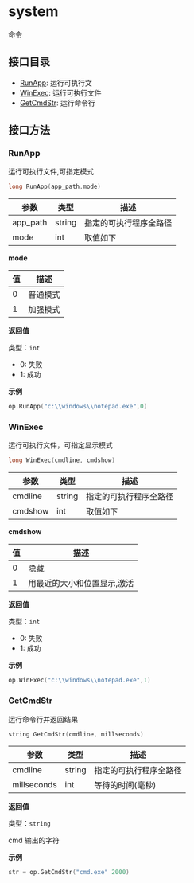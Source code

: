# system

命令

## 接口目录

- [RunApp](#runapp): 运行可执行文
- [WinExec](#winexec): 运行可执行文件
- [GetCmdStr](#getcmdstr): 运行命令行

## 接口方法

### RunApp

运行可执行文件,可指定模式

```c
long RunApp(app_path,mode)
```

| 参数     | 类型   | 描述                   |
| -------- | ------ | ---------------------- |
| app_path | string | 指定的可执行程序全路径 |
| mode     | int    | 取值如下               |

**mode**

| 值  | 描述     |
| --- | -------- |
| 0   | 普通模式 |
| 1   | 加强模式 |

**返回值**

类型：`int`

- 0: 失败
- 1: 成功

**示例**

```c
op.RunApp("c:\\windows\\notepad.exe",0)
```

### WinExec

运行可执行文件，可指定显示模式

```c
long WinExec(cmdline, cmdshow)
```

| 参数    | 类型   | 描述                   |
| ------- | ------ | ---------------------- |
| cmdline | string | 指定的可执行程序全路径 |
| cmdshow | int    | 取值如下               |

**cmdshow**

| 值  | 描述                        |
| --- | --------------------------- |
| 0   | 隐藏                        |
| 1   | 用最近的大小和位置显示,激活 |

**返回值**

类型：`int`

- 0: 失败
- 1: 成功

**示例**

```c
op.WinExec("c:\\windows\\notepad.exe",1)
```

### GetCmdStr

运行命令行并返回结果

```c
string GetCmdStr(cmdline, millseconds)
```

| 参数        | 类型   | 描述                   |
| ----------- | ------ | ---------------------- |
| cmdline     | string | 指定的可执行程序全路径 |
| millseconds | int    | 等待的时间(毫秒)       |

**返回值**

类型：`string`

cmd 输出的字符

**示例**

```c
str = op.GetCmdStr("cmd.exe" 2000)
```
